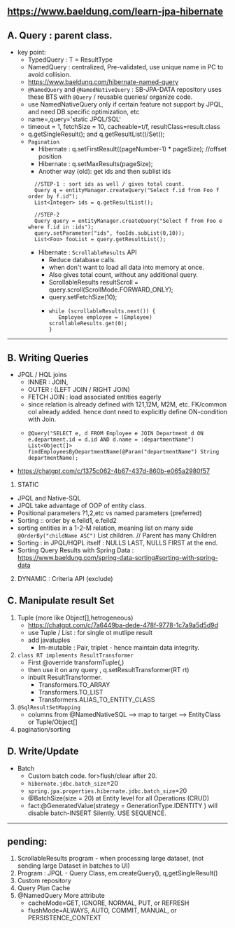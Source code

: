 https://www.baeldung.com/learn-jpa-hibernate
---
##  A. Query : parent class. 
- key point:
    - TypedQuery<T> : T = ResultType
    - NamedQuery  : centralized, Pre-validated, use unique name in PC to avoid collision.
    - https://www.baeldung.com/hibernate-named-query
    - `@NamedQuery` and `@NamedNativeQuery` : SB-JPA-DATA repository uses these BTS with `@Query` / reusable queries/ organize code.
    - use NamedNativeQuery only if certain feature not support by JPQL, and need DB specific optimization, etc
    - name=<unique in PC>,query='static JPQL/SQL'
    - timeout = 1, fetchSize = 10, cacheable=t/f,  resultClass=result.class
    - q.getSingleResult(); and q.getResultList()/Set();
    - `Pagination`
      - Hibernate : q.setFirstResult((pageNumber-1) * pageSize); //offset position
      - Hibernate : q.setMaxResults(pageSize);
      - Another way (old): get ids and then sublist ids
      ```
        //STEP-1 : sort ids as well / gives total count.
        Query q = entityManager.createQuery("Select f.id from Foo f order by f.id");
        List<Integer> ids = q.getResultList();
      
        //STEP-2
        Query query = entityManager.createQuery("Select f from Foo e where f.id in :ids");
        query.setParameter("ids", fooIds.subList(0,10));
        List<Foo> fooList = query.getResultList();
       ```
      - Hibernate : `ScrollableResults` API
        - Reduce database calls.
        - when don't want to load all data into memory at once.
        - Also gives total count, without any additional query.
        - ScrollableResults resultScroll = query.scroll(ScrollMode.FORWARD_ONLY);
        - query.setFetchSize(10);
        - ```
          while (scrollableResults.next()) {
             Employee employee = (Employee) scrollableResults.get(0);
          }
          ```

---
## B. Writing Queries
- JPQL / HQL joins 
  - INNER : JOIN, 
  - OUTER : (LEFT JOIN / RIGHT JOIN)
  - FETCH JOIN  : load associated entities eagerly
  - since relation is already defined with 121,12M, M2M, etc. FK/common col already  added. hence dont need to explicitly define ON-condition with Join.
  - ``` 
    @Query("SELECT e, d FROM Employee e JOIN Department d ON e.department.id = d.id AND d.name = :departmentName")
    List<Object[]> findEmployeesByDepartmentName(@Param("departmentName") String departmentName);
    ```
- https://chatgpt.com/c/1375c062-4b67-437d-860b-e065a2980f57
1. STATIC
- JPQL and Native-SQL
- JPQL take advantage of OOP of entity class.
- Positional parameters ?1,2,etc vs named parameters (preferred)
- Sorting :: order by  e.feild1, e.feild2
- sorting entities in a 1-2-M relation, meaning list on many side `@OrderBy("childName ASC")` List<T> children. // Parent has many Children
- Sorting : in JPQL/HQPL itself :  NULLS LAST, NULLS FIRST at the end.
- Sorting Query Results with Spring Data : https://www.baeldung.com/spring-data-sorting#sorting-with-spring-data

2. DYNAMIC : Criteria API (exclude)

## C. Manipulate result Set
1. Tuple (more like Object[],hetrogeneous)
   - https://chatgpt.com/c/7a6449ba-dede-478f-9778-1c7a9a5d5d9d
   - use Tuple / List<Tuple> : for single ot mutlipe result
   - add <artifactId>javatuples</artifactId> 
     - Im-mutable : Pair, triplet - hence maintain data integrity.
2. `class RT implements ResultTransformer` 
   - First @override transformTuple(,) 
   - then use it on any query , q.setResultTransformer(RT rt)
   - inbuilt ResultTransformer.
     - Transformers.TO_ARRAY
     - Transformers.TO_LIST 
     - Transformers.ALIAS_TO_ENTITY_CLASS
3. `@SqlResultSetMapping`
   - columns from @NamedNativeSQL --> map to target -->  EntityClass or Tuple/Object[]
4. pagination/sorting

## D. Write/Update
- Batch 
  - Custom batch code. for>flush/clear after 20.
  - `hibernate.jdbc.batch_size`=20
  - `spring.jpa.properties.hibernate.jdbc.batch_size`=20
  - @BatchSize(size = 20) at Entity level for all Operations (CRUD)
  - fact:@GeneratedValue(strategy = GenerationType.IDENTITY ) will disable batch-INSERT Silently. USE SEQUENCE.
  
---
## pending:
1. ScrollableResults program - when processing large dataset, (not sending large Dataset in batches to UI)
2. Program : JPQL - Query Class, em.createQuery(), q,getSingleResult() 
2. Custom repository
3. Query Plan Cache
4. @NamedQuery More attribute
   - cacheMode=GET, IGNORE, NORMAL, PUT, or REFRESH
   - flushMode=ALWAYS, AUTO, COMMIT, MANUAL, or PERSISTENCE_CONTEXT